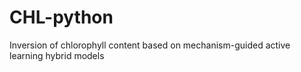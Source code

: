 # CHL-python
Inversion of chlorophyll content based on mechanism-guided active learning hybrid models
